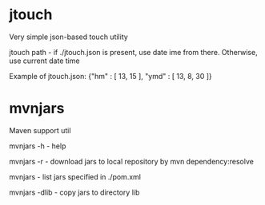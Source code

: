 jtouch
======

Very simple json-based touch utility

jtouch path - if ./jtouch.json is present, use date ime from there. Otherwise, use current date time

Example of jtouch.json: {"hm" : [ 13, 15 ], "ymd" : [ 13, 8, 30 ]}

mvnjars
=======

Maven support util

mvnjars -h     - help

mvnjars -r     - download jars to local repository by mvn dependency:resolve

mvnjars        - list jars specified in ./pom.xml

mvnjars -dlib  - copy jars to directory lib 
